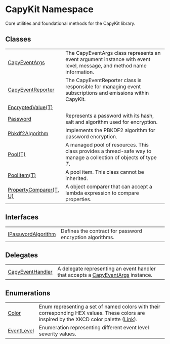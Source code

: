 # CapyKit Namespace


Core utilities and foundational methods for the CapyKit library.



## Classes
<table>
<tr>
<td><a href="T_CapyKit_CapyEventArgs.md">CapyEventArgs</a></td>
<td>The CapyEventArgs class represents an event argument instance with event level, message, and method name information.</td></tr>
<tr>
<td><a href="T_CapyKit_CapyEventReporter.md">CapyEventReporter</a></td>
<td>The CapyEventReporter class is responsible for managing event subscriptions and emissions within CapyKit.</td></tr>
<tr>
<td><a href="T_CapyKit_EncryptedValue_1.md">EncryptedValue(T)</a></td>
<td> </td></tr>
<tr>
<td><a href="T_CapyKit_Password.md">Password</a></td>
<td>Represents a password with its hash, salt and algorithm used for encryption.</td></tr>
<tr>
<td><a href="T_CapyKit_Pbkdf2Algorithm.md">Pbkdf2Algorithm</a></td>
<td>Implements the PBKDF2 algorithm for password encryption.</td></tr>
<tr>
<td><a href="T_CapyKit_Pool_1.md">Pool(T)</a></td>
<td>A managed pool of resources. This class provides a thread-safe way to manage a collection of objects of type <em>T</em>.</td></tr>
<tr>
<td><a href="T_CapyKit_PoolItem_1.md">PoolItem(T)</a></td>
<td>A pool item. This class cannot be inherited.</td></tr>
<tr>
<td><a href="T_CapyKit_PropertyComparer_2.md">PropertyComparer(T, U)</a></td>
<td>A object comparer that can accept a lambda expression to compare properties.</td></tr>
</table>

## Interfaces
<table>
<tr>
<td><a href="T_CapyKit_IPasswordAlgorithm.md">IPasswordAlgorithm</a></td>
<td>Defines the contract for password encryption algorithms.</td></tr>
</table>

## Delegates
<table>
<tr>
<td><a href="T_CapyKit_CapyEventHandler.md">CapyEventHandler</a></td>
<td>A delegate representing an event handler that accepts a <a href="T_CapyKit_CapyEventArgs.md">CapyEventArgs</a> instance.</td></tr>
</table>

## Enumerations
<table>
<tr>
<td><a href="T_CapyKit_Color.md">Color</a></td>
<td>Enum representing a set of named colors with their corresponding HEX values. These colors are inspired by the XKCD color palette (<a href="https://xkcd.com/color/rgb/" target="_blank" rel="noopener noreferrer">Link</a>).</td></tr>
<tr>
<td><a href="T_CapyKit_EventLevel.md">EventLevel</a></td>
<td>Enumeration representing different event level severity values.</td></tr>
</table>